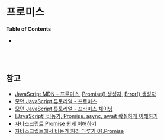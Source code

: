 # 프로미스

**Table of Contents**

- 

<br>
<br>

## 참고

- [JavaScript MDN - 프로미스](https://developer.mozilla.org/ko/docs/Web/JavaScript/Reference/Global_Objects/Promise), [Promise() 생성자](https://developer.mozilla.org/ko/docs/Web/JavaScript/Reference/Global_Objects/Promise/Promise), [Error() 생성자](https://developer.mozilla.org/en-US/docs/Web/JavaScript/Reference/Global_Objects/Error/Error)
- [모던 JavaScript 튜토리얼 - 프로미스](https://ko.javascript.info/promise-basics)
- [모던 JavaScript 튜토리얼 - 프라미스 체이닝](https://ko.javascript.info/promise-chaining)
- [[JavaScript] 비동기, Promise, async, await 확실하게 이해하기](https://elvanov.com/2597)
- [자바스크립트 Promise 쉽게 이해하기](https://joshua1988.github.io/web-development/javascript/promise-for-beginners/)
- [자바스크립트에서 비동기 처리 다루기 01.Promise](https://learnjs.vlpt.us/async/01-promise.html)